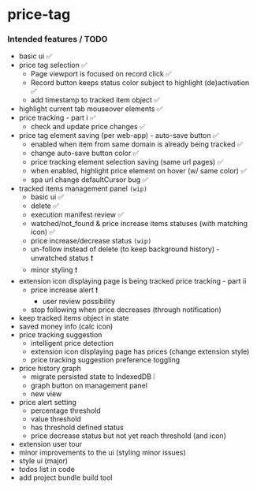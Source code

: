# price-tag

### Intended features / TODO

 * basic ui ✅
 * price tag selection ✅
    * Page viewport is focused on record click ✅
    * Record button keeps status color subject to highlight (de)activation ✅
    * add timestamp to tracked item object ✅
 * highlight current tab mouseover elements ✅
 * price tracking - part i ✅
    * check and update price changes ✅
 * price tag element saving (per web-app) - auto-save button ✅
    * enabled when item from same domain is already being tracked ✅
    * change auto-save button color ✅
    * price tracking element selection saving (same url pages) ✅
    * when enabled, highlight price element on hover (w/ same color) ✅
    * spa url change defaultCursor bug ✅
 * tracked items management panel `(wip)`
    * basic ui ✅
    * delete ✅
    * execution manifest review ✅
    * watched/not_found & price increase items statuses (with matching icon) ✅
    * price increase/decrease status `(wip)`
    * un-follow instead of delete (to keep background history) - unwatched status ❗
    * minor styling ❗
 * extension icon displaying page is being tracked
 price tracking - part ii
     * price increase alert ❗
        * user review possibility
     * stop following when price decreases (through notification)
 * keep tracked items object in state
 * saved money info (calc icon)
 * price tracking suggestion
    * intelligent price detection
    * extension icon displaying page has prices (change extension style)
    * price tracking suggestion preference toggling
 * price history graph
    * migrate persisted state to IndexedDB ❕
    * graph button on management panel
    * new view
 * price alert setting
    * percentage threshold
    * value threshold
    * has threshold defined status
    * price decrease status but not yet reach threshold (and icon)
 * extension user tour
 * minor improvements to the ui (styling minor issues)
 * style ui (major)
 * todos list in code
 * add project bundle build tool
